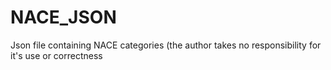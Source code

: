 # NACE_JSON
Json file containing NACE categories (the author takes no responsibility for it's use or correctness
